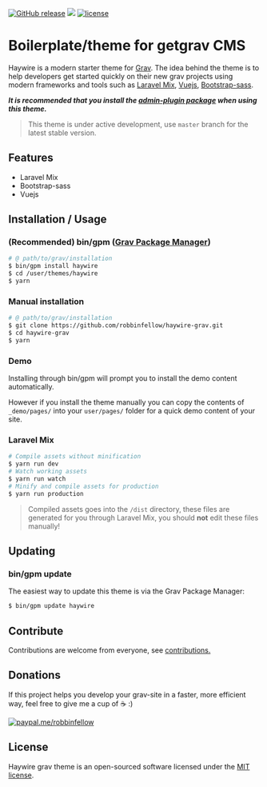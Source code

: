 [![GitHub release](https://img.shields.io/github/release/robbinfellow/haywire-grav.svg?style=flat-square)](https://github.com/robbinfellow/haywire-grav/releases) [![](https://img.shields.io/github/issues-raw/robbinfellow/haywire-grav.svg?style=flat-square)](https://github.com/robbinfellow/haywire-grav/issues) [![license](https://img.shields.io/github/license/robbinfellow/haywire-grav.svg?style=flat-square)](https://github.com/robbinfellow/haywire-grav/blob/master/LICENSE)

# Boilerplate/theme for getgrav CMS

Haywire is a modern starter theme for [Grav](https://getgrav.org/). The idea behind the theme is to help developers get started quickly on their new grav projects using modern frameworks and tools such as [Laravel Mix](https://laravel.com/docs/5.4/mix), [Vuejs](http://vuejs.org/), [Bootstrap-sass](https://github.com/twbs/bootstrap-sass).

**_It is recommended that you install the [admin-plugin package](https://github.com/getgrav/grav-plugin-admin) when using this theme._**

> This theme is under active development, use `master` branch for the latest stable version.

## Features

* Laravel Mix
* Bootstrap-sass
* Vuejs

## Installation / Usage

### (Recommended) bin/gpm ([Grav Package Manager](http://learn.getgrav.org/advanced/grav-gpm))

``` bash
# @ path/to/grav/installation
$ bin/gpm install haywire
$ cd /user/themes/haywire
$ yarn
```

### Manual installation

``` bash
# @ path/to/grav/installation
$ git clone https://github.com/robbinfellow/haywire-grav.git
$ cd haywire-grav
$ yarn
```

### Demo

Installing through bin/gpm will prompt you to install the demo content automatically.

However if you install the theme manually you can copy the contents of `_demo/pages/` into your `user/pages/` folder for a quick demo content of your site.

### Laravel Mix

``` bash
# Compile assets without minification
$ yarn run dev
# Watch working assets
$ yarn run watch
# Minify and compile assets for production
$ yarn run production
```

> Compiled assets goes into the `/dist` directory, these files are generated for you through Laravel Mix, you should **not** edit these files manually!

## Updating

### bin/gpm update

The easiest way to update this theme is via the Grav Package Manager:

``` bash
$ bin/gpm update haywire
```

## Contribute

Contributions are welcome from everyone, see [contributions.](.github/CONTRIBUTING.md)

## Donations

If this project helps you develop your grav-site in a faster, more efficient way, feel free to give me a cup of :coffee: :)

[![paypal.me/robbinfellow](https://www.paypalobjects.com/webstatic/paypalme/images/pp_logo_small.png)](https://www.paypal.me/robbinfellow)

## License

Haywire grav theme is an open-sourced software licensed under the [MIT license](http://opensource.org/licenses/MIT).
